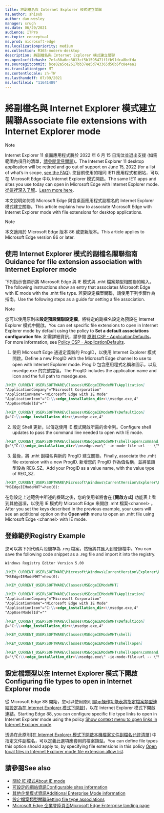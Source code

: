 ```yaml
---
title: 將副檔名與 Internet Explorer 模式建立關聯
ms.author: shisub
author: dan-wesley
manager: srugh
ms.date: 06/29/2021
audience: ITPro
ms.topic: conceptual
ms.prod: microsoft-edge
ms.localizationpriority: medium
ms.collection: M365-modern-desktop
description: 將副檔名與 Internet Explorer 模式建立關聯
ms.openlocfilehash: 7efa30a6ec3013cf5b1595471f1fb91dca8bdfda
ms.sourcegitcommit: bce02a5ce2617bb37ee5d743365d50b5fc8e4aa1
ms.translationtype: MT
ms.contentlocale: zh-TW
ms.lasthandoff: 07/09/2021
ms.locfileid: "11641489"
---
```

# <a name="associate-file-extensions-with-internet-explorer-mode"></a><span data-ttu-id="61399-103">將副檔名與 Internet Explorer 模式建立關聯</span><span class="sxs-lookup"><span data-stu-id="61399-103">Associate file extensions with Internet Explorer mode</span></span>

>[!Note]
> <span data-ttu-id="61399-104">Internet Explorer 11 桌面應用程式將於 2022 年 6 月 15 日淘汰並退出支援 (如需範圍內項目的清單，[請參閱常見問題](https://techcommunity.microsoft.com/t5/windows-it-pro-blog/internet-explorer-11-desktop-app-retirement-faq/ba-p/2366549))。</span><span class="sxs-lookup"><span data-stu-id="61399-104">The Internet Explorer 11 desktop application will be retired and go out of support on June 15, 2022 (for a list of what’s in scope, [see the FAQ](https://techcommunity.microsoft.com/t5/windows-it-pro-blog/internet-explorer-11-desktop-app-retirement-faq/ba-p/2366549)).</span></span> <span data-ttu-id="61399-105">您目前使用的相同 IE11 應用程式和網站，可以在 Microsoft Edge 中以 Internet Explorer 模式開啟。</span><span class="sxs-lookup"><span data-stu-id="61399-105">The same IE11 apps and sites you use today can open in Microsoft Edge with Internet Explorer mode.</span></span> <span data-ttu-id="61399-106">[從這裡深入了解](https://blogs.windows.com/windowsexperience/2021/05/19/the-future-of-internet-explorer-on-windows-10-is-in-microsoft-edge/)。</span><span class="sxs-lookup"><span data-stu-id="61399-106">[Learn more here](https://blogs.windows.com/windowsexperience/2021/05/19/the-future-of-internet-explorer-on-windows-10-is-in-microsoft-edge/).</span></span>

<span data-ttu-id="61399-107">本文說明如何將 Microsoft Edge 與含桌面應用程式副檔名的 Internet Explorer 模式建立關聯。</span><span class="sxs-lookup"><span data-stu-id="61399-107">This article explains how to associate Microsoft Edge with Internet Explorer mode with file extensions for desktop applications.</span></span>

> [!NOTE]
> <span data-ttu-id="61399-108">本文適用於 Microsoft Edge 版本 86 或更新版本。</span><span class="sxs-lookup"><span data-stu-id="61399-108">This article applies to Microsoft Edge version 86 or later.</span></span>

## <a name="guidance-for-file-extension-association-with-internet-explorer-mode"></a><span data-ttu-id="61399-109">使用 Internet Explorer 模式的副檔名關聯指南</span><span class="sxs-lookup"><span data-stu-id="61399-109">Guidance for file extension association with Internet Explorer mode</span></span>

<span data-ttu-id="61399-110">下列指示會顯示將 Microsoft Edge 與 IE 模式與 .mht 檔案類型相關聯的輸入。</span><span class="sxs-lookup"><span data-stu-id="61399-110">The following instructions show an entry that associates Microsoft Edge with IE mode with the .mht file type.</span></span> <span data-ttu-id="61399-111">若要設定檔案關聯，請使用下列步驟作為指南。</span><span class="sxs-lookup"><span data-stu-id="61399-111">Use the following steps as a guide for setting a file association.</span></span>

> [!NOTE]
> <span data-ttu-id="61399-112">您可以使用原則來**設定預設關聯設定檔**，將特定的副檔名設定為預設在 Internet Explorer 模式中開啟。</span><span class="sxs-lookup"><span data-stu-id="61399-112">You can set specific file extensions to open in Internet Explorer mode by default using the policy to **Set a default associations configuration file**.</span></span> <span data-ttu-id="61399-113">如需詳細資訊，請參閱 [原則 CSP - ApplicationDefaults](/windows/client-management/mdm/policy-csp-applicationdefaults#applicationdefaults-defaultassociationsconfiguration)。</span><span class="sxs-lookup"><span data-stu-id="61399-113">For more information, see [Policy CSP - ApplicationDefaults](/windows/client-management/mdm/policy-csp-applicationdefaults#applicationdefaults-defaultassociationsconfiguration).</span></span>

1. <span data-ttu-id="61399-114">使用 Microsoft Edge 通道定義新的 ProgID，以使用 Internet Explorer 模式開啟。</span><span class="sxs-lookup"><span data-stu-id="61399-114">Define a new ProgID with the Microsoft Edge channel to use to open with Internet Explorer mode.</span></span> <span data-ttu-id="61399-115">ProgID 包含應用程式名稱和圖示，以及 msedge.exe 的完整路徑。</span><span class="sxs-lookup"><span data-stu-id="61399-115">The ProgID includes the application name and Icon and the full path to msedge.exe.</span></span>

```markdown
[HKEY_CURRENT_USER\SOFTWARE\Classes\MSEdgeIEModeMHT\Application]
"ApplicationCompany"="Microsoft Corporation"
"ApplicationName"="Microsoft Edge with IE Mode"
"ApplicationIcon"="C:\\<edge_installation_dir>\\msedge.exe,4"
"AppUserModelId"=""
```

```markdown
[HKEY_CURRENT_USER\SOFTWARE\Classes\MSEdgeIEModeMHT\DefaultIcon]
@="C:\\<edge_installation_dir>\\msedge.exe,4"
```

2. <span data-ttu-id="61399-116">設定 Shell 更新，以傳送使用 IE 模式開啟所需的命令列。</span><span class="sxs-lookup"><span data-stu-id="61399-116">Configure shell updates to pass the command line needed to open with IE mode.</span></span>

```markdown
[HKEY_CURRENT_USER\SOFTWARE\Classes\MSEdgeIEModeMHT\shell\open\command]
@="\"C:\\<edge_installation_dir>\\msedge.exe\" -ie-mode-file-url -- \"%1\""
```

3. <span data-ttu-id="61399-117">最後，將 .mht 副檔名與新的 ProgID 建立關聯。</span><span class="sxs-lookup"><span data-stu-id="61399-117">Finally, associate the .mht file extension with a new ProgID.</span></span> <span data-ttu-id="61399-118">新增您的 ProgID 作為值名稱，並將值類型設為 REG_SZ。</span><span class="sxs-lookup"><span data-stu-id="61399-118">Add your ProgID as a value name, with the value type of REG_SZ.</span></span>

```markdown
[HKEY_CURRENT_USER\SOFTWARE\Microsoft\Windows\CurrentVersion\Explorer\FileExts\.mht\OpenWithProgids]
"MSEdgeIEModeMHT"=hex(0):
```

<span data-ttu-id="61399-119">在您設定上述範例中所述的機碼之後，您的使用者將會在 **[開啟方式]** 功能表上看到其他選項，以使用 IE 模式的 Microsoft Edge 來開啟 .mht 檔案\<channel\> 。</span><span class="sxs-lookup"><span data-stu-id="61399-119">After you set the keys described in the previous example, your users will see an additional option on the **Open with** menu to open an .mht file using Microsoft Edge \<channel\> with IE mode.</span></span>

## <a name="registry-example"></a><span data-ttu-id="61399-120">登錄範例</span><span class="sxs-lookup"><span data-stu-id="61399-120">Registry Example</span></span>

<span data-ttu-id="61399-121">您可以將下列代碼片段儲存為 .reg 檔案，然後將其匯入到登錄檔中。</span><span class="sxs-lookup"><span data-stu-id="61399-121">You can save the following code snippet as a .reg file and import it into the registry.</span></span>

```markdown
Windows Registry Editor Version 5.00

[HKEY_CURRENT_USER\SOFTWARE\Microsoft\Windows\CurrentVersion\Explorer\FileExts\.mht\OpenWithProgids]
"MSEdgeIEModeMHT"=hex(0):

[HKEY_CURRENT_USER\SOFTWARE\Classes\MSEdgeIEModeMHT]

[HKEY_CURRENT_USER\SOFTWARE\Classes\MSEdgeIEModeMHT\Application]
"ApplicationCompany"="Microsoft Corporation"
"ApplicationName"="Microsoft Edge with IE Mode"
"ApplicationIcon"="C:\\<edge_installation_dir>\\msedge.exe,4"
"AppUserModelId"=""

[HKEY_CURRENT_USER\SOFTWARE\Classes\MSEdgeIEModeMHT\DefaultIcon]
@="C:\\<edge_installation_dir>\\msedge.exe,4"

[HKEY_CURRENT_USER\SOFTWARE\Classes\MSEdgeIEModeMHT\shell]

[HKEY_CURRENT_USER\SOFTWARE\Classes\MSEdgeIEModeMHT\shell\open]

[HKEY_CURRENT_USER\SOFTWARE\Classes\MSEdgeIEModeMHT\shell\open\command]
@="\"C:\\<edge_installation_dir>\\msedge.exe\" -ie-mode-file-url -- \"%1\""

```

## <a name="configuring-file-types-to-open-in-internet-explorer-mode"></a><span data-ttu-id="61399-122">設定檔類型以在 Internet Explorer 模式下開啟</span><span class="sxs-lookup"><span data-stu-id="61399-122">Configuring file types to open in Internet Explorer mode</span></span>

<span data-ttu-id="61399-123">從 Microsoft Edge 88 開始，您可以使用原則[[顯示操作功能表將指定檔案類型連結設定為在 Internet Explorer 模式下開啟]](./microsoft-edge-policies.md#internetexplorerintegrationreloadiniemodeallowed)，以在 Internet Explorer 模式下開啟連結。</span><span class="sxs-lookup"><span data-stu-id="61399-123">Starting Edge 88, you can configure specific file type links to open in Internet Explorer mode using the policy [Show context menu to open links in Internet Explorer mode](./microsoft-edge-policies.md#internetexplorerintegrationreloadiniemodeallowed).</span></span>

<span data-ttu-id="61399-124">透過在此原則[[在 Internet Explorer 模式下開啟本機檔案文件副檔名允許清單]](./microsoft-edge-policies.md#internetexplorerintegrationlocalfileextensionallowlist) 中指定文件副檔名，可以定義此選項應套用的檔案類型。</span><span class="sxs-lookup"><span data-stu-id="61399-124">You can define file types this option should apply to, by specifying file extensions in this policy [Open local files in Internet Explorer mode file extension allow list](./microsoft-edge-policies.md#internetexplorerintegrationlocalfileextensionallowlist).</span></span> 

## <a name="see-also"></a><span data-ttu-id="61399-125">請參閱</span><span class="sxs-lookup"><span data-stu-id="61399-125">See also</span></span>

- [<span data-ttu-id="61399-126">關於 IE 模式</span><span class="sxs-lookup"><span data-stu-id="61399-126">About IE mode</span></span>](./edge-ie-mode.md)
- [<span data-ttu-id="61399-127">可設定的網站資訊</span><span class="sxs-lookup"><span data-stu-id="61399-127">Configurable sites information</span></span>](./edge-learnmore-configurable-sites-ie-mode.md)
- [<span data-ttu-id="61399-128">其他企業模式資訊</span><span class="sxs-lookup"><span data-stu-id="61399-128">Additional Enterprise Mode information</span></span>](/internet-explorer/ie11-deploy-guide/enterprise-mode-overview-for-ie11)
- [<span data-ttu-id="61399-129">設定檔案類型關聯</span><span class="sxs-lookup"><span data-stu-id="61399-129">Setting file type associations</span></span>](/windows/win32/shell/fa-file-types)
- [<span data-ttu-id="61399-130">Microsoft Edge 企業登陸頁面</span><span class="sxs-lookup"><span data-stu-id="61399-130">Microsoft Edge Enterprise landing page</span></span>](https://aka.ms/EdgeEnterprise)